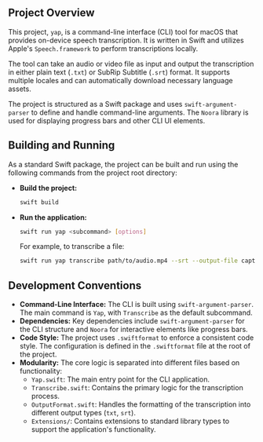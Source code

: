 ## Project Overview

This project, `yap`, is a command-line interface (CLI) tool for macOS that provides on-device speech transcription. It is written in Swift and utilizes Apple's `Speech.framework` to perform transcriptions locally.

The tool can take an audio or video file as input and output the transcription in either plain text (`.txt`) or SubRip Subtitle (`.srt`) format. It supports multiple locales and can automatically download necessary language assets.

The project is structured as a Swift package and uses `swift-argument-parser` to define and handle command-line arguments. The `Noora` library is used for displaying progress bars and other CLI UI elements.

## Building and Running

As a standard Swift package, the project can be built and run using the following commands from the project root directory:

*   **Build the project:**
    ```bash
    swift build
    ```

*   **Run the application:**
    ```bash
    swift run yap <subcommand> [options]
    ```

    For example, to transcribe a file:
    ```bash
    swift run yap transcribe path/to/audio.mp4 --srt --output-file captions.srt
    ```

## Development Conventions

*   **Command-Line Interface:** The CLI is built using `swift-argument-parser`. The main command is `Yap`, with `Transcribe` as the default subcommand.
*   **Dependencies:** Key dependencies include `swift-argument-parser` for the CLI structure and `Noora` for interactive elements like progress bars.
*   **Code Style:** The project uses `.swiftformat` to enforce a consistent code style. The configuration is defined in the `.swiftformat` file at the root of the project.
*   **Modularity:** The core logic is separated into different files based on functionality:
    *   `Yap.swift`: The main entry point for the CLI application.
    *   `Transcribe.swift`: Contains the primary logic for the transcription process.
    *   `OutputFormat.swift`: Handles the formatting of the transcription into different output types (`txt`, `srt`).
    *   `Extensions/`: Contains extensions to standard library types to support the application's functionality.
